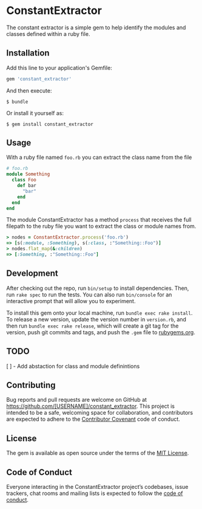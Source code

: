 # ConstantExtractor

The constant extractor is a simple gem to help identify the modules and classes
defined within a ruby file.

## Installation

Add this line to your application's Gemfile:

```ruby
gem 'constant_extractor'
```

And then execute:

    $ bundle

Or install it yourself as:

    $ gem install constant_extractor

## Usage

With a ruby file named `foo.rb` you can extract the class name from the file
```ruby
# foo.rb
module Something
  class Foo
    def bar
      "bar"
    end
  end
end
```

The module ConstantExtractor has a method `process` that receives the full filepath
to the ruby file you want to extract the class or module names from.

```ruby
> nodes = ConstantExtractor.process('foo.rb')
=> [s(:module, :Something), s(:class, :"Something::Foo")]
> nodes.flat_map(&:children)
=> [:Something, :"Something::Foo"]
```

## Development

After checking out the repo, run `bin/setup` to install dependencies. Then, run `rake spec` to run the tests. You can also run `bin/console` for an interactive prompt that will allow you to experiment.

To install this gem onto your local machine, run `bundle exec rake install`. To release a new version, update the version number in `version.rb`, and then run `bundle exec rake release`, which will create a git tag for the version, push git commits and tags, and push the `.gem` file to [rubygems.org](https://rubygems.org).

## TODO

[ ] - Add abstaction for class and module definintions


## Contributing

Bug reports and pull requests are welcome on GitHub at https://github.com/[USERNAME]/constant_extractor. This project is intended to be a safe, welcoming space for collaboration, and contributors are expected to adhere to the [Contributor Covenant](http://contributor-covenant.org) code of conduct.

## License

The gem is available as open source under the terms of the [MIT License](https://opensource.org/licenses/MIT).

## Code of Conduct

Everyone interacting in the ConstantExtractor project’s codebases, issue trackers, chat rooms and mailing lists is expected to follow the [code of conduct](https://github.com/[USERNAME]/constant_extractor/blob/master/CODE_OF_CONDUCT.md).
